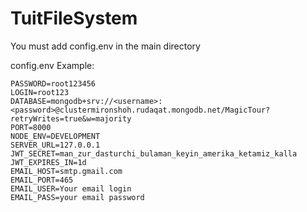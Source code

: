 # TuitFileSystem


You must add config.env in the main directory

config.env Example:

```node
PASSWORD=root123456
LOGIN=root123
DATABASE=mongodb+srv://<username>:<password>@clustermironshoh.rudaqat.mongodb.net/MagicTour?retryWrites=true&w=majority
PORT=8000
NODE_ENV=DEVELOPMENT
SERVER_URL=127.0.0.1
JWT_SECRET=man_zur_dasturchi_bulaman_keyin_amerika_ketamiz_kalla
JWT_EXPIRES_IN=1d
EMAIL_HOST=smtp.gmail.com
EMAIL_PORT=465
EMAIL_USER=Your email login
EMAIL_PASS=your email password
```
